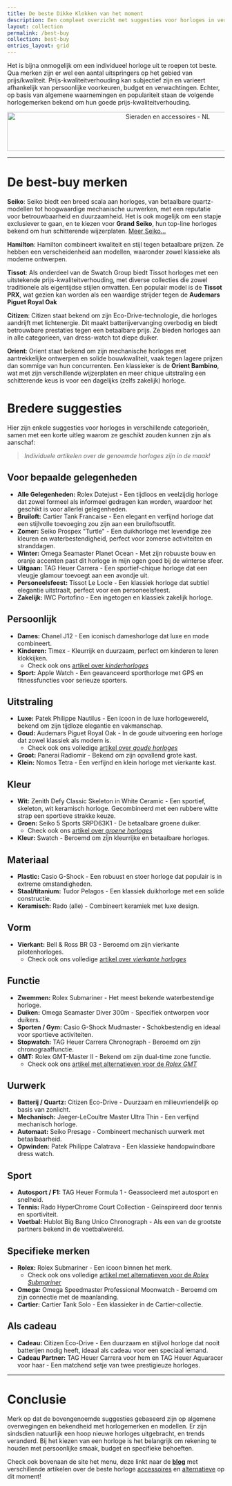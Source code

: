 ```yaml
---
title: De beste Dikke Klokken van het moment
description: Een compleet overzicht met suggesties voor horloges in verschillende categorieën, samen met een korte uitleg waarom ze geschikt zouden kunnen zijn als aanschaf. 
layout: collection
permalink: /best-buy
collection: best-buy
entries_layout: grid
---
```

Het is bijna onmogelijk om een individueel horloge uit te roepen tot beste. Qua merken zijn er wel een aantal uitspringers op het gebied van prijs/kwaliteit. Prijs-kwaliteitverhouding kan subjectief zijn en varieert afhankelijk van persoonlijke voorkeuren, budget en verwachtingen. 
Echter, op basis van algemene waarnemingen en populariteit staan de volgende horlogemerken bekend om hun goede prijs-kwaliteitverhouding.

<center><a href="https://partner.bol.com/click/click?p=1&amp;t=url&amp;s=1321762&amp;url=https%3A%2F%2Fwww.bol.com%2Fnl%2Fm%2Fsieraden%2F&amp;f=BAN&amp;name=Sieraden%20en%20accessoires%20-%20NL&amp;subid=" target="_blank"><img src="https://www.bol.com/nl/upload/partnerprogramma/190605-sieraden-en-accessoires-pp-728x90.jpg" width="728" height="90" alt="Sieraden en accessoires - NL"  /></a><img src="https://partner.bol.com/click/impression?p=1&amp;s=1321762&amp;t=url&amp;f=BAN&amp;name=Sieraden%20en%20accessoires%20-%20NL&amp;subid=" width="1" height="1" alt="Sieraden en accessoires - NL"/></center>

***

# De best-buy merken
**Seiko**: Seiko biedt een breed scala aan horloges, van betaalbare quartz-modellen tot hoogwaardige mechanische uurwerken, met een reputatie voor betrouwbaarheid en duurzaamheid. Het is ook mogelijk om een stapje exclusiever te gaan, en te kiezen voor **Grand Seiko**, hun top-line horloges bekend om hun schitterende wijzerplaten. <a href="https://partner.bol.com/click/click?p=2&t=url&s=1321762&f=TXL&url=https%3A%2F%2Fwww.bol.com%2Fnl%2Fnl%2Fs%2Fseiko%2F&name=bol.com">Meer Seiko...</a>

**Hamilton**: Hamilton combineert kwaliteit en stijl tegen betaalbare prijzen. Ze hebben een verscheidenheid aan modellen, waaronder zowel klassieke als moderne ontwerpen.

**Tissot**: Als onderdeel van de Swatch Group biedt Tissot horloges met een uitstekende prijs-kwaliteitverhouding, met diverse collecties die zowel traditionele als eigentijdse stijlen omvatten. Een populair model is de **Tissot PRX**, wat gezien kan worden als een waardige strijder tegen de **Audemars Piguet Royal Oak** 

**Citizen**: Citizen staat bekend om zijn Eco-Drive-technologie, die horloges aandrijft met lichtenergie. Dit maakt batterijvervanging overbodig en biedt betrouwbare prestaties tegen een betaalbare prijs. Ze bieden horloges aan in alle categorieen, van dress-watch tot diepe duiker.

**Orient**: Orient staat bekend om zijn mechanische horloges met aantrekkelijke ontwerpen en solide bouwkwaliteit, vaak tegen lagere prijzen dan sommige van hun concurrenten. Een klassieker is de **Orient Bambino**, wat met zijn verschillende wijzerplaten en meer chique uitstraling een schitterende keus is voor een dagelijks (zelfs zakelijk) horloge.

# Bredere suggesties
Hier zijn enkele suggesties voor horloges in verschillende categorieën, samen met een korte uitleg waarom ze geschikt zouden kunnen zijn als aanschaf:

> _Individuele artikelen over de genoemde horloges zijn in de maak!_

## Voor bepaalde gelegenheden
* **Alle Gelegenheden:** Rolex Datejust - Een tijdloos en veelzijdig horloge dat zowel formeel als informeel gedragen kan worden, waardoor het geschikt is voor allerlei gelegenheden.
* **Bruiloft:** Cartier Tank Francaise - Een elegant en verfijnd horloge dat een stijlvolle toevoeging zou zijn aan een bruiloftsoutfit.
* **Zomer:** Seiko Prospex "Turtle" - Een duikhorloge met levendige zee kleuren en waterbestendigheid, perfect voor zomerse activiteiten en stranddagen.
* **Winter:** Omega Seamaster Planet Ocean - Met zijn robuuste bouw en oranje accenten past dit horloge in mijn ogen goed bij de winterse sfeer.
* **Uitgaan:** TAG Heuer Carrera - Een sportief-chique horloge dat een vleugje glamour toevoegt aan een avondje uit.
* **Personeelsfeest:** Tissot Le Locle - Een klassiek horloge dat subtiel elegantie uitstraalt, perfect voor een personeelsfeest.
* **Zakelijk:** IWC Portofino - Een ingetogen en klassiek zakelijk horloge.

## Persoonlijk
* **Dames:** Chanel J12 - Een iconisch dameshorloge dat luxe en mode combineert.
* **Kinderen:** Timex - Kleurrijk en duurzaam, perfect om kinderen te leren klokkijken.
    * Check ook ons [artikel over *kinderhorloges*](/algemeen/horloges-voor-kinderen)
* **Sport:** Apple Watch - Een geavanceerd sporthorloge met GPS en fitnessfuncties voor serieuze sporters.

## Uitstraling
* **Luxe:** Patek Philippe Nautilus - Een icoon in de luxe horlogewereld, bekend om zijn tijdloze elegantie en vakmanschap.
* **Goud:** Audemars Piguet Royal Oak - In de goude uitvoering een horloge dat zowel klassiek als modern is.
    * Check ook ons volledige [artikel over *goude horloges*](/algemeen/shinen-met-goud)
* **Groot:** Panerai Radiomir - Bekend om zijn opvallend grote kast.
* **Klein:** Nomos Tetra - Een verfijnd en klein horloge met vierkante kast.

## Kleur
* **Wit:** Zenith Defy Classic Skeleton in White Ceramic - Een sportief, skeleton, wit keramisch horloge. Gecombineerd met een rubbere witte strap een sportieve strakke keuze.
* **Groen:** Seiko 5 Sports SRPD63K1 - De betaalbare groene duiker.
    * Check ook ons [artikel over *groene horloges*](/alternatief/rolex-hulk)
* **Kleur:** Swatch - Beroemd om zijn kleurrijke en betaalbare horloges.

## Materiaal
* **Plastic:** Casio G-Shock - Een robuust en stoer horloge dat populair is in extreme omstandigheden.
* **Staal/titanium:** Tudor Pelagos - Een klassiek duikhorloge met een solide constructie.
* **Keramisch:** Rado (alle) - Combineert keramiek met luxe design.

## Vorm
* **Vierkant:** Bell & Ross BR 03 - Beroemd om zijn vierkante pilotenhorloges. 
    * Check ook ons volledige [artikel over *vierkante horloges*](/algemeen/vierkant-horloge)

## Functie
* **Zwemmen:** Rolex Submariner - Het meest bekende waterbestendige horloge.
* **Duiken:** Omega Seamaster Diver 300m - Specifiek ontworpen voor duikers.
* **Sporten / Gym:** Casio G-Shock Mudmaster - Schokbestendig en ideaal voor sportieve activiteiten.
* **Stopwatch:** TAG Heuer Carrera Chronograph - Beroemd om zijn chronograaffunctie.
* **GMT:** Rolex GMT-Master II - Bekend om zijn dual-time zone functie.
    * Check ook ons [artikel met alternatieven voor de *Rolex GMT*](/alternatief/rolex-gmt)

## Uurwerk
* **Batterij / Quartz:** Citizen Eco-Drive - Duurzaam en milieuvriendelijk op basis van zonlicht.
* **Mechanisch:** Jaeger-LeCoultre Master Ultra Thin - Een verfijnd mechanisch horloge.
* **Automaat:** Seiko Presage - Combineert mechanisch uurwerk met betaalbaarheid.
* **Opwinden:** Patek Philippe Calatrava - Een klassieke handopwindbare dress watch.

## Sport
* **Autosport / F1:** TAG Heuer Formula 1 - Geassocieerd met autosport en snelheid.
* **Tennis:** Rado HyperChrome Court Collection - Geïnspireerd door tennis en sportiviteit.
* **Voetbal:** Hublot Big Bang Unico Chronograph - Als een van de grootste partners bekend in de voetbalwereld.

## Specifieke merken
* **Rolex:** Rolex Submariner - Een icoon binnen het merk.
    * Check ook ons volledige [artikel met alternatieven voor de *Rolex Submariner*](/alternatief/rolex-submariner)
* **Omega:** Omega Speedmaster Professional Moonwatch - Beroemd om zijn connectie met de maanlanding.
* **Cartier:** Cartier Tank Solo - Een klassieker in de Cartier-collectie.

## Als cadeau
* **Cadeau:** Citizen Eco-Drive - Een duurzaam en stijlvol horloge dat nooit batterijen nodig heeft, ideaal als cadeau voor een speciaal iemand.
* **Cadeau Partner:** TAG Heuer Carrera voor hem en TAG Heuer Aquaracer voor haar - Een matchend setje van twee prestigieuze horloges.

***

# Conclusie

Merk op dat de bovengenoemde suggesties gebaseerd zijn op algemene overwegingen en bekendheid met horlogemerken en modellen. Er zijn sindsdien natuurlijk een hoop nieuwe horloges uitgebracht, en trends veranderd. Bij het kiezen van een horloge is het belangrijk om rekening te houden met persoonlijke smaak, budget en specifieke behoeften. 

Check ook bovenaan de site het menu, deze linkt naar de [**blog**](/blog) met verschillende artikelen over de beste horloge [accessoires](/accessoires/handigste-horloge-accessoires) en [alternatieve](/categories#alternatief) op dit moment!
